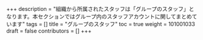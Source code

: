 +++
description = "組織から所属されたスタッフは「グループのスタッフ」となります。本セクションではグループ内のスタッフアカウントに関してまとめています"
tags = []
title = "グループのスタッフ"
toc = true
weight = 101001033
draft = false
contributors = []
+++
